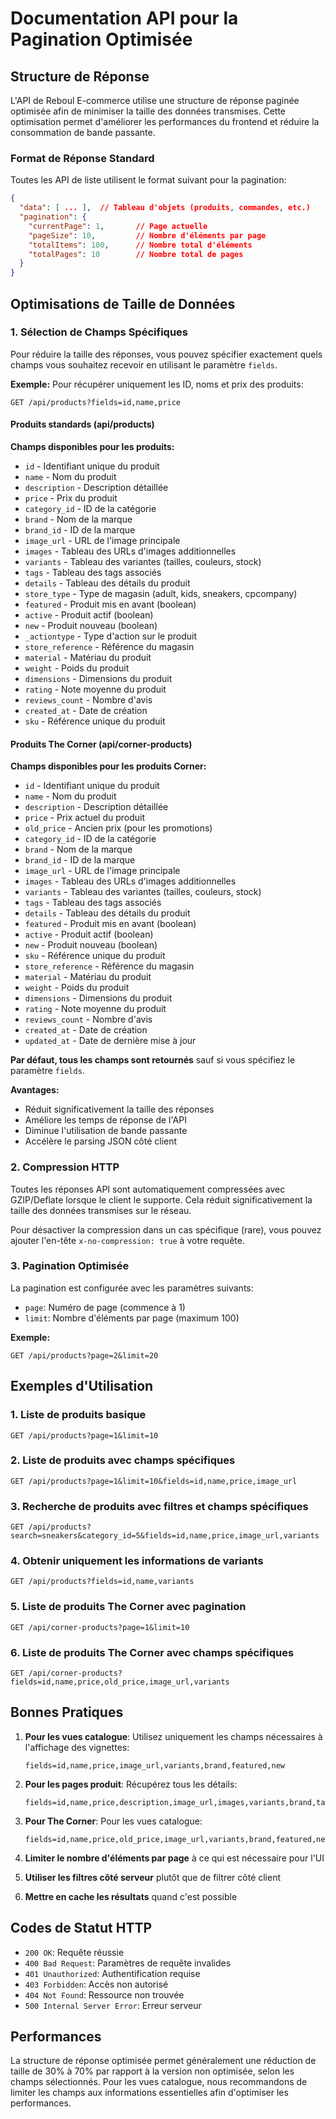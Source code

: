 # Documentation API pour la Pagination Optimisée

## Structure de Réponse

L'API de Reboul E-commerce utilise une structure de réponse paginée optimisée afin de minimiser la taille des données transmises. Cette optimisation permet d'améliorer les performances du frontend et réduire la consommation de bande passante.

### Format de Réponse Standard

Toutes les API de liste utilisent le format suivant pour la pagination:

```json
{
  "data": [ ... ],  // Tableau d'objets (produits, commandes, etc.)
  "pagination": {
    "currentPage": 1,       // Page actuelle
    "pageSize": 10,         // Nombre d'éléments par page
    "totalItems": 100,      // Nombre total d'éléments
    "totalPages": 10        // Nombre total de pages
  }
}
```

## Optimisations de Taille de Données

### 1. Sélection de Champs Spécifiques

Pour réduire la taille des réponses, vous pouvez spécifier exactement quels champs vous souhaitez recevoir en utilisant le paramètre `fields`.

**Exemple:** Pour récupérer uniquement les ID, noms et prix des produits:

```
GET /api/products?fields=id,name,price
```

#### Produits standards (api/products)

**Champs disponibles pour les produits:**
- `id` - Identifiant unique du produit
- `name` - Nom du produit
- `description` - Description détaillée
- `price` - Prix du produit
- `category_id` - ID de la catégorie
- `brand` - Nom de la marque
- `brand_id` - ID de la marque
- `image_url` - URL de l'image principale
- `images` - Tableau des URLs d'images additionnelles
- `variants` - Tableau des variantes (tailles, couleurs, stock)
- `tags` - Tableau des tags associés
- `details` - Tableau des détails du produit
- `store_type` - Type de magasin (adult, kids, sneakers, cpcompany)
- `featured` - Produit mis en avant (boolean)
- `active` - Produit actif (boolean)
- `new` - Produit nouveau (boolean)
- `_actiontype` - Type d'action sur le produit
- `store_reference` - Référence du magasin
- `material` - Matériau du produit
- `weight` - Poids du produit
- `dimensions` - Dimensions du produit
- `rating` - Note moyenne du produit
- `reviews_count` - Nombre d'avis
- `created_at` - Date de création
- `sku` - Référence unique du produit

#### Produits The Corner (api/corner-products)

**Champs disponibles pour les produits Corner:**
- `id` - Identifiant unique du produit
- `name` - Nom du produit
- `description` - Description détaillée
- `price` - Prix actuel du produit
- `old_price` - Ancien prix (pour les promotions)
- `category_id` - ID de la catégorie
- `brand` - Nom de la marque
- `brand_id` - ID de la marque
- `image_url` - URL de l'image principale
- `images` - Tableau des URLs d'images additionnelles
- `variants` - Tableau des variantes (tailles, couleurs, stock)
- `tags` - Tableau des tags associés
- `details` - Tableau des détails du produit
- `featured` - Produit mis en avant (boolean)
- `active` - Produit actif (boolean)
- `new` - Produit nouveau (boolean)
- `sku` - Référence unique du produit
- `store_reference` - Référence du magasin
- `material` - Matériau du produit
- `weight` - Poids du produit
- `dimensions` - Dimensions du produit
- `rating` - Note moyenne du produit
- `reviews_count` - Nombre d'avis
- `created_at` - Date de création
- `updated_at` - Date de dernière mise à jour

**Par défaut, tous les champs sont retournés** sauf si vous spécifiez le paramètre `fields`.

**Avantages:**
- Réduit significativement la taille des réponses
- Améliore les temps de réponse de l'API
- Diminue l'utilisation de bande passante
- Accélère le parsing JSON côté client

### 2. Compression HTTP

Toutes les réponses API sont automatiquement compressées avec GZIP/Deflate lorsque le client le supporte. Cela réduit significativement la taille des données transmises sur le réseau.

Pour désactiver la compression dans un cas spécifique (rare), vous pouvez ajouter l'en-tête `x-no-compression: true` à votre requête.

### 3. Pagination Optimisée

La pagination est configurée avec les paramètres suivants:

- `page`: Numéro de page (commence à 1)
- `limit`: Nombre d'éléments par page (maximum 100)

**Exemple:**
```
GET /api/products?page=2&limit=20
```

## Exemples d'Utilisation

### 1. Liste de produits basique

```
GET /api/products?page=1&limit=10
```

### 2. Liste de produits avec champs spécifiques

```
GET /api/products?page=1&limit=10&fields=id,name,price,image_url
```

### 3. Recherche de produits avec filtres et champs spécifiques

```
GET /api/products?search=sneakers&category_id=5&fields=id,name,price,image_url,variants
```

### 4. Obtenir uniquement les informations de variants

```
GET /api/products?fields=id,name,variants
```

### 5. Liste de produits The Corner avec pagination

```
GET /api/corner-products?page=1&limit=10
```

### 6. Liste de produits The Corner avec champs spécifiques

```
GET /api/corner-products?fields=id,name,price,old_price,image_url,variants
```

## Bonnes Pratiques

1. **Pour les vues catalogue**: Utilisez uniquement les champs nécessaires à l'affichage des vignettes:
   ```
   fields=id,name,price,image_url,variants,brand,featured,new
   ```

2. **Pour les pages produit**: Récupérez tous les détails:
   ```
   fields=id,name,price,description,image_url,images,variants,brand,tags,details,material,dimensions
   ```

3. **Pour The Corner**: Pour les vues catalogue:
   ```
   fields=id,name,price,old_price,image_url,variants,brand,featured,new
   ```

4. **Limiter le nombre d'éléments par page** à ce qui est nécessaire pour l'UI
5. **Utiliser les filtres côté serveur** plutôt que de filtrer côté client
6. **Mettre en cache les résultats** quand c'est possible

## Codes de Statut HTTP

- `200 OK`: Requête réussie
- `400 Bad Request`: Paramètres de requête invalides
- `401 Unauthorized`: Authentification requise
- `403 Forbidden`: Accès non autorisé
- `404 Not Found`: Ressource non trouvée
- `500 Internal Server Error`: Erreur serveur

## Performances

La structure de réponse optimisée permet généralement une réduction de taille de 30% à 70% par rapport à la version non optimisée, selon les champs sélectionnés. Pour les vues catalogue, nous recommandons de limiter les champs aux informations essentielles afin d'optimiser les performances. 